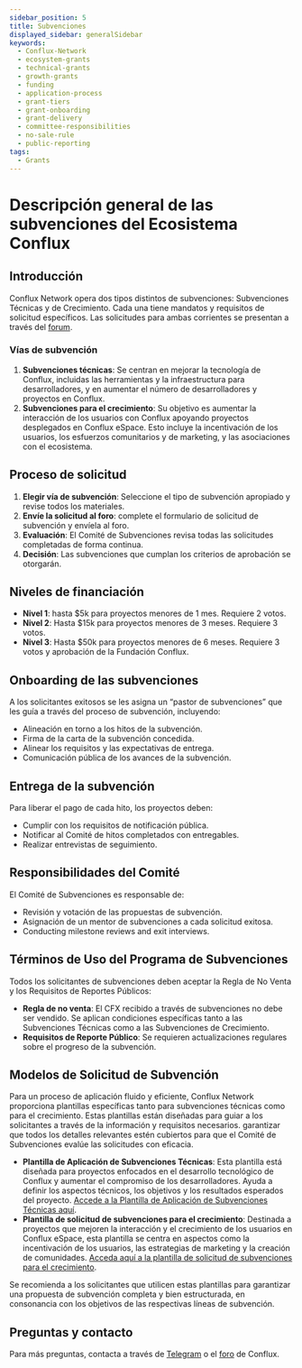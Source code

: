 ```yaml
---
sidebar_position: 5
title: Subvenciones
displayed_sidebar: generalSidebar
keywords:
  - Conflux-Network
  - ecosystem-grants
  - technical-grants
  - growth-grants
  - funding
  - application-process
  - grant-tiers
  - grant-onboarding
  - grant-delivery
  - committee-responsibilities
  - no-sale-rule
  - public-reporting
tags:
  - Grants
---
```


# **Descripción general de las subvenciones del Ecosistema Conflux**

## **Introducción**

Conflux Network opera dos tipos distintos de subvenciones: Subvenciones Técnicas y de Crecimiento. Cada una tiene mandatos y requisitos de solicitud específicos. Las solicitudes para ambas corrientes se presentan a través del [forum](https://forum.conflux.fun/).

### Vías de subvención

1. **Subvenciones técnicas**: Se centran en mejorar la tecnología de Conflux, incluidas las herramientas y la infraestructura para desarrolladores, y en aumentar el número de desarrolladores y proyectos en Conflux.
2. **Subvenciones para el crecimiento**: Su objetivo es aumentar la interacción de los usuarios con Conflux apoyando proyectos desplegados en Conflux eSpace. Esto incluye la incentivación de los usuarios, los esfuerzos comunitarios y de marketing, y las asociaciones con el ecosistema.

## Proceso de solicitud

1. **Elegir vía de subvención**: Seleccione el tipo de subvención apropiado y revise todos los materiales.
2. **Envíe la solicitud al foro**: complete el formulario de solicitud de subvención y envíela al foro.
3. **Evaluación**: El Comité de Subvenciones revisa todas las solicitudes completadas de forma continua.
4. **Decisión**: Las subvenciones que cumplan los criterios de aprobación se otorgarán.

## **Niveles de financiación**

- **Nivel 1**: hasta $5k para proyectos menores de 1 mes. Requiere 2 votos.
- **Nivel 2**: Hasta $15k para proyectos menores de 3 meses. Requiere 3 votos.
- **Nivel 3**: Hasta $50k para proyectos menores de 6 meses. Requiere 3 votos y aprobación de la Fundación Conflux.

## Onboarding de las subvenciones

A los solicitantes exitosos se les asigna un “pastor de subvenciones” que les guía a través del proceso de subvención, incluyendo:

- Alineación en torno a los hitos de la subvención.
- Firma de la carta de la subvención concedida.
- Alinear los requisitos y las expectativas de entrega.
- Comunicación pública de los avances de la subvención.

## **Entrega de la subvención**

Para liberar el pago de cada hito, los proyectos deben:

- Cumplir con los requisitos de notificación pública.
- Notificar al Comité de hitos completados con entregables.
- Realizar entrevistas de seguimiento.

## **Responsibilidades del Comité**

El Comité de Subvenciones es responsable de:

- Revisión y votación de las propuestas de subvención.
- Asignación de un mentor de subvenciones a cada solicitud exitosa.
- Conducting milestone reviews and exit interviews.

## **Términos de Uso del Programa de Subvenciones**

Todos los solicitantes de subvenciones deben aceptar la Regla de No Venta y los Requisitos de Reportes Públicos:

- **Regla de no venta**: El CFX recibido a través de subvenciones no debe ser vendido. Se aplican condiciones específicas tanto a las Subvenciones Técnicas como a las Subvenciones de Crecimiento.
- **Requisitos de Reporte Público**: Se requieren actualizaciones regulares sobre el progreso de la subvención.

## **Modelos de Solicitud de Subvención**

Para un proceso de aplicación fluido y eficiente, Conflux Network proporciona plantillas específicas tanto para subvenciones técnicas como para el crecimiento. Estas plantillas están diseñadas para guiar a los solicitantes a través de la información y requisitos necesarios. garantizar que todos los detalles relevantes estén cubiertos para que el Comité de Subvenciones evalúe las solicitudes con eficacia.

- **Plantilla de Aplicación de Subvenciones Técnicas**: Esta plantilla está diseñada para proyectos enfocados en el desarrollo tecnológico de Conflux y aumentar el compromiso de los desarrolladores. Ayuda a definir los aspectos técnicos, los objetivos y los resultados esperados del proyecto. [Accede a la Plantilla de Aplicación de Subvenciones Técnicas aquí](https://forum.conflux.fun/t/technical-grants-application-template/8273).
- **Plantilla de solicitud de subvenciones para el crecimiento**: Destinada a proyectos que mejoren la interacción y el crecimiento de los usuarios en Conflux eSpace, esta plantilla se centra en aspectos como la incentivación de los usuarios, las estrategias de marketing y la creación de comunidades. [Acceda aquí a la plantilla de solicitud de subvenciones para el crecimiento](https://forum.conflux.fun/t/growth-grants-application-template/18997).

Se recomienda a los solicitantes que utilicen estas plantillas para garantizar una propuesta de subvención completa y bien estructurada, en consonancia con los objetivos de las respectivas líneas de subvención.

## **Preguntas y contacto**

Para más preguntas, contacta a través de [Telegram](https://t.me/Conflux_English) o el [foro](https://forum.conflux.fun/c/English/grant-proposals) de Conflux.